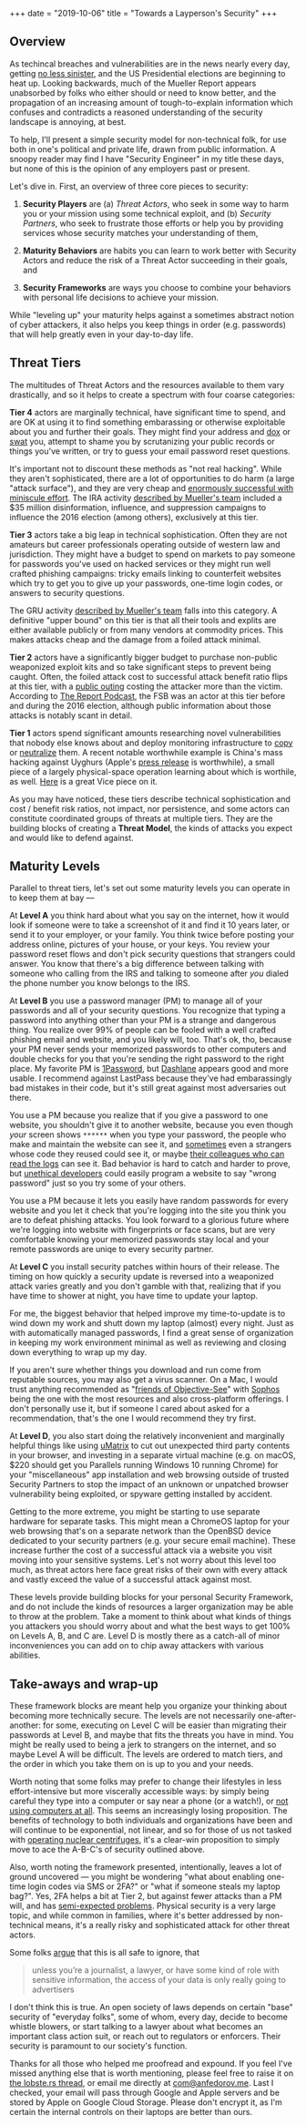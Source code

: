 +++
date = "2019-10-06"
title = "Towards a Layperson's Security"
+++

## Overview

As techincal breaches and vulnerabilities are in the news nearly every day, getting [no less sinister](https://www.propublica.org/article/the-new-target-that-enables-ransomware-hackers-to-paralyze-dozens-of-towns-and-businesses-at-once), and the US Presidential elections are beginning to heat up. Looking backwards, much of the Mueller Report appears unabsorbed by folks who either should or need to know better, and the propagation of an increasing amount of tough-to-explain information which confuses and contradicts a reasoned understanding of the security landscape is annoying, at best.

To help, I'll present a simple security model for non-technical folk, for use both in one's political and private life, drawn from public information. A snoopy reader may find I have "Security Engineer" in my title these days, but none of this is the opinion of any employers past or present.

Let's dive in. First, an overview of three core pieces to security:

1) **Security Players** are (a) *Threat Actors*, who seek in some way to harm you or your mission using some technical exploit, and (b) *Security Partners*, who seek to frustrate those efforts or help you by providing services whose security matches your understanding of them,

2) **Maturity Behaviors** are habits you can learn to work better with Security Actors and reduce the risk of a Threat Actor succeeding in their goals, and

3) **Security Frameworks** are ways you choose to combine your behaviors with personal life decisions to achieve your mission.

While "leveling up" your maturity helps against a sometimes abstract notion of cyber attackers, it also helps you keep things in order (e.g. passwords) that will help greatly even in your day-to-day life.

## Threat Tiers

The multitudes of Threat Actors and the resources available to them vary drastically, and so it helps to create a spectrum with four coarse categories:

**Tier 4** actors are marginally technical, have significant time to spend, and are OK at using it to find something embarassing or otherwise exploitable about you and further their goals. They might find your address and [dox](https://en.wikipedia.org/wiki/Doxing) or [swat](https://en.wikipedia.org/wiki/Swatting) you, attempt to shame you by scrutanizing your public records or things you've written, or try to guess your email password reset questions.

It's important not to discount these methods as "not real hacking". While they aren't sophisticated, there are a lot of opportunities to do harm (a large "attack surface"), and they are very cheap and [enormously successful with miniscule effort](https://www.telegraph.co.uk/news/worldnews/sarah-aalin/7750050/Sarah-Palin-vs-the-hacker.html). The IRA activity [described by Mueller's team](https://www.brookings.edu/blog/order-from-chaos/2019/04/18/what-the-mueller-report-tells-us-about-russian-influence-operations/) included a $35 million disinformation, influence, and suppression campaigns to influence the 2016 election (among others), exclusively at this tier.

**Tier 3** actors take a big leap in technical sophistication. Often they are not amateurs but career professionals operating outside of western law and jurisdiction. They might have a budget to spend on markets to pay someone for passwords you've used on hacked services or they might run well crafted phishing campaigns: tricky emails linking to counterfeit websites which try to get you to give up your passwords, one-time login codes, or answers to security questions.

The GRU activity [described by Mueller's team](https://www.justice.gov/file/1080281/download) falls into this category. A definitive "upper bound" on this tier is that all their tools and explits are either available publicly or from many vendors at commodity prices. This makes attacks cheap and the damage from a foiled attack minimal.

**Tier 2** actors have a significantly bigger budget to purchase non-public weaponized exploit kits and so take significant steps to prevent being caught. Often, the foiled attack cost to successful attack benefit ratio flips at this tier, with a [public outing](https://blog.coinbase.com/responding-to-firefox-0-days-in-the-wild-d9c85a57f15b) costing the attacker more than the victim. According to [The Report Podcast](https://www.lawfareblog.com/report-episode-2-hack-dump-divide), the FSB was an actor at this tier before and during the 2016 election, although public information about those attacks is notably scant in detail.

**Tier 1** actors spend significant amounts researching novel vulnerabilities that nobody else knows about and deploy monitoring infrastructure to [copy](https://boingboing.net/2019/05/06/cyberspy-vs-spy.html) or [neutralize](https://googleprojectzero.blogspot.com/2019/08/a-very-deep-dive-into-ios-exploit.html) them. A recent notable worthwhile example is China's mass hacking against Uyghurs (Apple's [press release](https://www.apple.com/newsroom/2019/09/a-message-about-ios-security/) is worthwhile), a small piece of a largely physical-space operation learning about which is worthile, as well. [Here](https://www.youtube.com/watch?v=v7AYyUqrMuQ) is a great Vice piece on it.

As you may have noticed, these tiers describe technical sophistication and cost / benefit risk ratios, not impact, nor persistence, and some actors can constitute coordinated groups of threats at multiple tiers. They are the building blocks of creating a **Threat Model**, the kinds of attacks you expect and would like to defend against.

## Maturity Levels

Parallel to threat tiers, let's set out some maturity levels you can operate in to keep them at bay —

At **Level A** you think hard about what you say on the internet, how it would look if someone were to take a screenshot of it and find it 10 years later, or send it to your employer, or your family. You think twice before posting your address online, pictures of your house, or your keys. You review your password reset flows and don't pick security questions that strangers could answer. You know that there's a big difference between talking with someone who calling from the IRS and talking to someone after *you* dialed the phone number you know belongs to the IRS.

At **Level B** you use a password manager (PM) to manage all of your passwords and all of your security questions. You recognize that typing a password into anything other than your PM is a strange and dangerous thing. You realize over 99% of people can be fooled with a well crafted phishing email and website, and you likely will, too. That's ok, tho, because your PM never sends your memorized passwords to other computers and double checks for you that you're sending the right password to the right place. My favorite PM is [1Password](https://1password.com), but [Dashlane](https://www.dashlane.com) appears good and more usable. I recommend against LastPass because they've had embarassingly bad mistakes in their code, but it's still great against most adversaries out there.

You use a PM because you realize that if you give a password to one website, you shouldn't give it to another website, because you even though *your* screen shows `******` when you type your password, the people who make and maintain the website can see it, and [sometimes](https://www.troyhunt.com/the-javascript-supply-chain-paradox-sri-csp-and-trust-in-third-party-libraries/) even a strangers whose code they reused could see it, or maybe [their colleagues who can read the logs](https://krebsonsecurity.com/2019/03/facebook-stored-hundreds-of-millions-of-user-passwords-in-plain-text-for-years/) can see it. Bad behavior is hard to catch and harder to prove, but [unethical developers](https://www.businessinsider.com/how-mark-zuckerberg-hacked-into-the-harvard-crimson-2010-3) could easily program a website to say "wrong password" just so you try some of your others.

You use a PM because it lets you easily have random passwords for every website and you let it check that you're logging into the site you think you are to defeat phishing attacks. You look forward to a glorious future where we're logging into website with fingerprints or face scans, but are very comfortable knowing your memorized passwords stay local and your remote passwords are uniqe to every security partner.

At **Level C** you install security patches within hours of their release. The timing on how quickly a security update is reversed into a weaponized attack varies greatly and you don't gamble with that, realizing that if you have time to shower at night, you have time to update your laptop.

For me, the biggest behavior that helped improve my time-to-update is to wind down my work and shutt down my laptop (almost) every night. Just as with automatically managed passwords, I find a great sense of organization in keeping my work environment minimal as well as reviewing and closing down everything to wrap up my day.

If you aren't sure whether things you download and run come from reputable sources, you may also get a virus scanner. On a Mac, I would trust anything recommended as "[friends of Objective-See](https://objective-see.com)" with [Sophos](https://www.sophos.com/) being the one with the most resources and also cross-platform offerings. I don't personally use it, but if someone I cared about asked for a recommendation, that's the one I would recommend they try first.

At **Level D**, you also start doing the relatively inconvenient and marginally helpful things like using [uMatrix](https://github.com/gorhill/uMatrix) to cut out unexpected third party contents in your browser, and investing in a separate virtual machine (e.g. on macOS, $220 should get you Parallels running Windows 10 running Chrome) for your "miscellaneous" app installation and web browsing outside of trusted Security Partners to stop the impact of an unknown or unpatched browser vulnerability being exploited, or spyware getting installed by accident.

Getting to the more extreme, you might be starting to use separate hardware for separate tasks. This might mean a ChromeOS laptop for your web browsing that's on a separate network than the OpenBSD device dedicated to your security partners (e.g. your secure email machine). These increase further the cost of a successful attack via a website you visit moving into your sensitive systems. Let's not worry about this level too much, as threat actors here face great risks of their own with every attack and vastly exceed the value of a successful attack against most.

These levels provide building blocks for your personal Security Framework, and do not include the kinds of resources a larger organization may be able to throw at the problem. Take a moment to think about what kinds of things you attackers you should worry about and what the best ways to get 100% on Levels A, B, and C are. Level D is mostly there as a catch-all of minor inconveniences you can add on to chip away attackers with various abilities.

## Take-aways and wrap-up

These framework blocks are meant help you organize your thinking about becoming more technically secure. The levels are not necessarily one-after-another: for some, executing on Level C will be easier than migrating their passwords at Level B, and maybe that fits the threats you have in mind. You might be really used to being a jerk to strangers on the internet, and so maybe Level A will be difficult. The levels are ordered to match tiers, and the order in which you take them on is up to you and your needs.

Worth noting that some folks may prefer to change their lifestyles in less effort-intensive but more viscerally accessible ways: by simply being careful they type into a computer or say near a phone (or a watch!), or [not using computers at all](https://www.washingtonpost.com/world/2018/11/14/hes-supposed-shape-japans-cybersecurity-he-just-admitted-he-doesnt-use-computers/). This seems an increasingly losing proposition. The benefits of technology to both individuals and organizations have been and will continue to be exponential, not linear, and so for those of us not tasked with [operating nuclear centrifuges](https://en.wikipedia.org/wiki/Stuxnet), it's a clear-win proposition to simply move to ace the A-B-C's of security outlined above.

Also, worth noting the framework presented, intentionally, leaves a lot of ground uncovered — you might be wondering "what about enabling one-time login codes via SMS or 2FA?" or "what if someone steals my laptop bag?". Yes, 2FA helps a bit at Tier 2, but against fewer attacks than a PM will, and has [semi-expected problems](https://www.google.com/search?q=sms+2fa+breach). Physical security is a very large topic, and while common in families, where it's better addressed by non-technical means, it's a really risky and sophisticated attack for other threat actors.

Some folks [argue](https://www.vice.com/en_au/article/wjbzzy/your-phone-is-listening-and-its-not-paranoia) that this is all safe to ignore, that

> unless you’re a journalist, a lawyer, or have some kind of role with sensitive information, the access of your data is only really going to advertisers

I don't think this is true. An open society of laws depends on certain "base" security of "everyday folks", some of whom, every day, decide to become whistle blowers, or start talking to a lawyer about what becomes an important class action suit, or reach out to regulators or enforcers. Their security is paramount to our society's function.

Thanks for all those who helped me proofread and expound. If you feel I've missed anything else that is worth mentioning, please feel free to raise it on [the lobste.rs thread](https://lobste.rs/), or email me directly at [com@anfedorov.me](mailto:com@anfedorov.me). Last I checked, your email will pass through Google and Apple servers and be stored by Apple on Google Cloud Storage. Please don't encrypt it, as I'm certain the internal controls on their laptops are better than ours.
